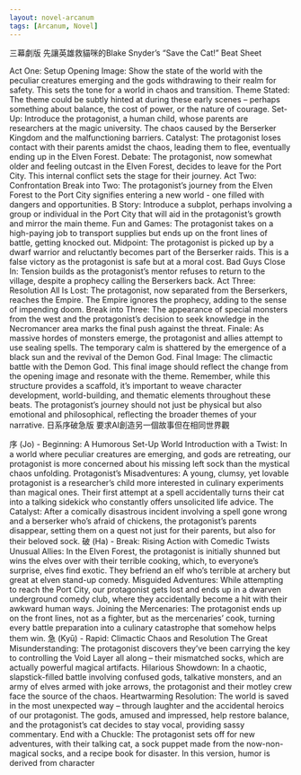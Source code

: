 ```yaml
---
layout: novel-arcanum
tags: [Arcanum, Novel]
---
```


三幕劇版
先讓英雄救貓咪的Blake Snyder’s “Save the Cat!” Beat Sheet

Act One: Setup
Opening Image: Show the state of the world with the peculiar creatures emerging and the gods withdrawing to their realm for safety. This sets the tone for a world in chaos and transition.
Theme Stated: The theme could be subtly hinted at during these early scenes – perhaps something about balance, the cost of power, or the nature of courage.
Set-Up: Introduce the protagonist, a human child, whose parents are researchers at the magic university. The chaos caused by the Berserker Kingdom and the malfunctioning barriers.
Catalyst: The protagonist loses contact with their parents amidst the chaos, leading them to flee, eventually ending up in the Elven Forest.
Debate: The protagonist, now somewhat older and feeling outcast in the Elven Forest, decides to leave for the Port City. This internal conflict sets the stage for their journey.
Act Two: Confrontation
Break into Two: The protagonist’s journey from the Elven Forest to the Port City signifies entering a new world - one filled with dangers and opportunities.
B Story: Introduce a subplot, perhaps involving a group or individual in the Port City that will aid in the protagonist’s growth and mirror the main theme.
Fun and Games: The protagonist takes on a high-paying job to transport supplies but ends up on the front lines of battle, getting knocked out.
Midpoint: The protagonist is picked up by a dwarf warrior and reluctantly becomes part of the Berserker raids. This is a false victory as the protagonist is safe but at a moral cost.
Bad Guys Close In: Tension builds as the protagonist’s mentor refuses to return to the village, despite a prophecy calling the Berserkers back.
Act Three: Resolution
All Is Lost: The protagonist, now separated from the Berserkers, reaches the Empire. The Empire ignores the prophecy, adding to the sense of impending doom.
Break into Three: The appearance of special monsters from the west and the protagonist’s decision to seek knowledge in the Necromancer area marks the final push against the threat.
Finale: As massive hordes of monsters emerge, the protagonist and allies attempt to use sealing spells. The temporary calm is shattered by the emergence of a black sun and the revival of the Demon God.
Final Image: The climactic battle with the Demon God. This final image should reflect the change from the opening image and resonate with the theme. Remember, while this structure provides a scaffold, it’s important to weave character development, world-building, and thematic elements throughout these beats. The protagonist’s journey should not just be physical but also emotional and philosophical, reflecting the broader themes of your narrative.
日系序破急版
要求AI創造另一個故事但在相同世界觀

序 (Jo) - Beginning: A Humorous Set-Up
World Introduction with a Twist: In a world where peculiar creatures are emerging, and gods are retreating, our protagonist is more concerned about his missing left sock than the mystical chaos unfolding.
Protagonist’s Misadventures: A young, clumsy, yet lovable protagonist is a researcher’s child more interested in culinary experiments than magical ones. Their first attempt at a spell accidentally turns their cat into a talking sidekick who constantly offers unsolicited life advice.
The Catalyst: After a comically disastrous incident involving a spell gone wrong and a berserker who’s afraid of chickens, the protagonist’s parents disappear, setting them on a quest not just for their parents, but also for their beloved sock.
破 (Ha) - Break: Rising Action with Comedic Twists
Unusual Allies: In the Elven Forest, the protagonist is initially shunned but wins the elves over with their terrible cooking, which, to everyone’s surprise, elves find exotic. They befriend an elf who’s terrible at archery but great at elven stand-up comedy.
Misguided Adventures: While attempting to reach the Port City, our protagonist gets lost and ends up in a dwarven underground comedy club, where they accidentally become a hit with their awkward human ways.
Joining the Mercenaries: The protagonist ends up on the front lines, not as a fighter, but as the mercenaries’ cook, turning every battle preparation into a culinary catastrophe that somehow helps them win.
急 (Kyū) - Rapid: Climactic Chaos and Resolution
The Great Misunderstanding: The protagonist discovers they’ve been carrying the key to controlling the Void Layer all along – their mismatched socks, which are actually powerful magical artifacts.
Hilarious Showdown: In a chaotic, slapstick-filled battle involving confused gods, talkative monsters, and an army of elves armed with joke arrows, the protagonist and their motley crew face the source of the chaos.
Heartwarming Resolution: The world is saved in the most unexpected way – through laughter and the accidental heroics of our protagonist. The gods, amused and impressed, help restore balance, and the protagonist’s cat decides to stay vocal, providing sassy commentary.
End with a Chuckle: The protagonist sets off for new adventures, with their talking cat, a sock puppet made from the now-non-magical socks, and a recipe book for disaster. In this version, humor is derived from character